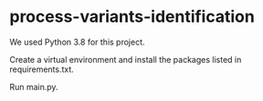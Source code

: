 # process-variants-identification

We used Python 3.8 for this project.

Create a virtual environment and install the packages listed in requirements.txt.

Run main.py.
